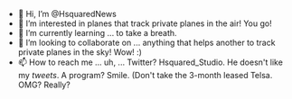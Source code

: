 - 👋 Hi, I’m @HsquaredNews
- 👀 I’m interested in planes that track private planes in the air! You go! 
- 🌱 I’m currently learning ... to take a breath. 
- 💞️ I’m looking to collaborate on ... anything that helps another to track private planes in the sky! Wow! :) 
- 📫 How to reach me ... uh, ... Twitter? Hsquared_Studio. He doesn't like my *tweets*. A program? Smile. (Don't take the 3-month leased Telsa. OMG? Really? 

<!---
HsquaredNews/HsquaredNews is a ✨ special ✨ repository because its `README.md` (this file) appears on your GitHub profile.
You can click the Preview link to take a look at your changes.
--->
